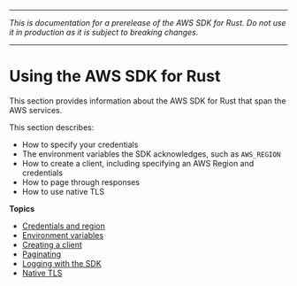 --------

 *This is documentation for a prerelease of the AWS SDK for Rust\. Do not use it in production as it is subject to breaking changes\.* 

--------

# Using the AWS SDK for Rust<a name="using"></a>

This section provides information about the AWS SDK for Rust that span the AWS services\.

This section describes:
+ How to specify your credentials
+ The environment variables the SDK acknowledges, such as `AWS_REGION`
+ How to create a client, including specifying an AWS Region and credentials
+ How to page through responses
+ How to use native TLS

**Topics**
+ [Credentials and region](credentials.md)
+ [Environment variables](environment-variables.md)
+ [Creating a client](client.md)
+ [Paginating](paginating.md)
+ [Logging with the SDK](logging.md)
+ [Native TLS](tls.md)
